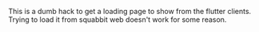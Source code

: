 This is a dumb hack to get a loading page to show from the flutter clients. Trying to load it from squabbit web doesn't work for some reason. 
